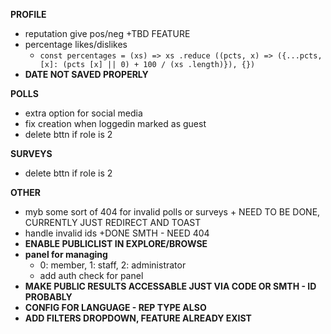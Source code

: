 **PROFILE**

- reputation give pos/neg +TBD FEATURE
- percentage likes/dislikes
  - `const percentages = (xs) =>
  xs .reduce ((pcts, x) => ({...pcts, [x]: (pcts [x] || 0) + 100 / (xs .length)}), {})`
- **DATE NOT SAVED PROPERLY**

**POLLS**
- extra option for social media
- fix creation when loggedin marked as guest
- delete bttn if role is 2

**SURVEYS**
- delete bttn if role is 2

**OTHER**

- myb some sort of 404 for invalid polls or surveys + NEED TO BE DONE, CURRENTLY JUST REDIRECT AND TOAST
- handle invalid ids +DONE SMTH - NEED 404
- **ENABLE PUBLICLIST IN EXPLORE/BROWSE**
- **panel for managing**
  - 0: member, 1: staff, 2: administrator
  - add auth check for panel
- **MAKE PUBLIC RESULTS ACCESSABLE JUST VIA CODE OR SMTH - ID PROBABLY**
- **CONFIG FOR LANGUAGE - REP TYPE ALSO**
- **ADD FILTERS DROPDOWN, FEATURE ALREADY EXIST**